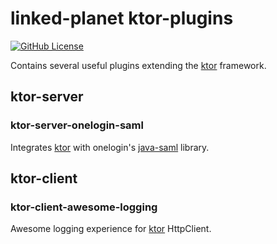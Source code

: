 # linked-planet ktor-plugins

[![GitHub License](https://img.shields.io/badge/license-Apache%20License%202.0-blue.svg?style=flat)](http://www.apache.org/licenses/LICENSE-2.0)

Contains several useful plugins extending the [ktor](ktor.io) framework.

## ktor-server

### ktor-server-onelogin-saml

Integrates [ktor](ktor.io) with onelogin's [java-saml](https://github.com/onelogin/java-saml) library.

## ktor-client

### ktor-client-awesome-logging

Awesome logging experience for [ktor](ktor.io) HttpClient.
